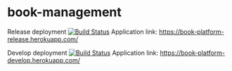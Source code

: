 # book-management

Release deployment
[![Build Status](https://travis-ci.com/tasks-delivery/book-management.svg?branch=main)](https://travis-ci.com/tasks-delivery/book-management)
Application link: https://book-platform-release.herokuapp.com/

Develop deployment
[![Build Status](https://travis-ci.com/tasks-delivery/book-management.svg?branch=develop)](https://travis-ci.com/tasks-delivery/book-management)
Application link: https://book-platform-develop.herokuapp.com/
